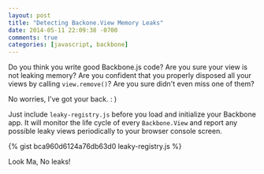 ```yaml
---
layout: post
title: "Detecting Backone.View Memory Leaks"
date: 2014-05-11 22:09:38 -0700
comments: true
categories: [javascript, backbone]
---
```


Do you think you write good Backbone.js code? Are you sure your view is not
leaking memory? Are you confident that you properly disposed all your views
by calling `view.remove()`? Are you sure didn't even miss one of them?

No worries, I've got your back. : )

Just include `leaky-registry.js` before you load and initialize your Backbone app. It
will monitor the life cycle of every `Backbone.View` and report any possible
leaky views periodically to your browser console screen.

{% gist bca960d6124a76db63d0 leaky-registry.js %}

Look Ma, No leaks!
